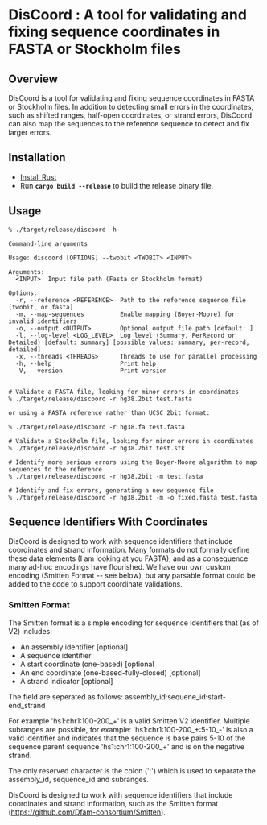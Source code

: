 
# DisCoord : A tool for validating and fixing sequence coordinates in FASTA or Stockholm files

## Overview

DisCoord is a tool for validating and fixing sequence coordinates in FASTA or Stockholm files. 
In addition to detecting small errors in the coordinates, such as shifted ranges, half-open
coordinates, or strand errors, DisCoord can also map the sequences to the reference sequence 
to detect and fix larger errors.

## Installation

* [Install Rust](https://www.rust-lang.org/tools/install)
* Run **`cargo build --release`** to build the release binary file.


## Usage

```
% ./target/release/discoord -h

Command-line arguments

Usage: discoord [OPTIONS] --twobit <TWOBIT> <INPUT>

Arguments:
  <INPUT>  Input file path (Fasta or Stockholm format)

Options:
  -r, --reference <REFERENCE>  Path to the reference sequence file [twobit, or fasta]
  -m, --map-sequences          Enable mapping (Boyer-Moore) for invalid identifiers
  -o, --output <OUTPUT>        Optional output file path [default: ]
  -l, --log-level <LOG_LEVEL>  Log level (Summary, PerRecord or Detailed) [default: summary] [possible values: summary, per-record, detailed]
  -x, --threads <THREADS>      Threads to use for parallel processing
  -h, --help                   Print help
  -V, --version                Print version


# Validate a FASTA file, looking for minor errors in coordinates
% ./target/release/discoord -r hg38.2bit test.fasta

or using a FASTA reference rather than UCSC 2bit format:

% ./target/release/discoord -r hg38.fa test.fasta 

# Validate a Stockholm file, looking for minor errors in coordinates
% ./target/release/discoord -r hg38.2bit test.stk

# Identify more serious errors using the Boyer-Moore algorithm to map sequences to the reference
% ./target/release/discoord -r hg38.2bit -m test.fasta

# Identify and fix errors, generating a new sequence file
% ./target/release/discoord -r hg38.2bit -m -o fixed.fasta test.fasta

```

## Sequence Identifiers With Coordinates

DisCoord is designed to work with sequence identifiers that include coordinates and strand
information.  Many formats do not formally define these data elements (I am looking at you
FASTA), and as a consequence many ad-hoc encodings have flourished. We have our own custom
encoding (Smitten Format -- see below), but any parsable format could be added to the
code to support coordinate validations.

### Smitten Format

The Smitten format is a simple encoding for sequence identifiers that (as of V2) includes:

* An assembly identifier [optional]
* A sequence identifier
* A start coordinate (one-based) [optional
* An end coordinate  (one-based-fully-closed) [optional]
* A strand indicator [optional]

The field are seperated as follows: assembly_id:sequene_id:start-end_strand 

For example 'hs1:chr1:100-200_+' is a valid Smitten V2 identifier. Multiple subranges
are possible, for example: 'hs1:chr1:100-200_+:5-10_-' is also a valid identifier
and indicates that the sequence is base pairs 5-10 of the sequence parent sequence 
'hs1:chr1:100-200_+' and is on the negative strand.

The only reserved character is the colon (':') which is used to separate the assembly_id,
sequence_id and subranges. 






DisCoord is designed to work with sequence identifiers that include coordinates and strand 
information, such as the Smitten format (https://github.com/Dfam-consortium/Smitten).  
